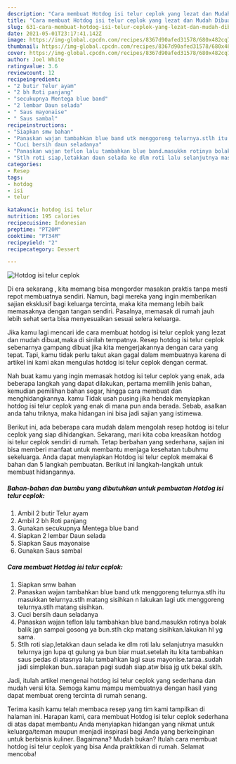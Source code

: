 ```yaml
---
description: "Cara membuat Hotdog isi telur ceplok yang lezat dan Mudah Dibuat"
title: "Cara membuat Hotdog isi telur ceplok yang lezat dan Mudah Dibuat"
slug: 631-cara-membuat-hotdog-isi-telur-ceplok-yang-lezat-dan-mudah-dibuat
date: 2021-05-01T23:17:41.142Z
image: https://img-global.cpcdn.com/recipes/8367d90afed31578/680x482cq70/hotdog-isi-telur-ceplok-foto-resep-utama.jpg
thumbnail: https://img-global.cpcdn.com/recipes/8367d90afed31578/680x482cq70/hotdog-isi-telur-ceplok-foto-resep-utama.jpg
cover: https://img-global.cpcdn.com/recipes/8367d90afed31578/680x482cq70/hotdog-isi-telur-ceplok-foto-resep-utama.jpg
author: Joel White
ratingvalue: 3.6
reviewcount: 12
recipeingredient:
- "2 butir Telur ayam"
- "2 bh Roti panjang"
- "secukupnya Mentega blue band"
- "2 lembar Daun selada"
- " Saus mayonaise"
- " Saus sambal"
recipeinstructions:
- "Siapkan smw bahan"
- "Panaskan wajan tambahkan blue band utk menggoreng telurnya.stlh itu masukkan telurnya.stlh matang sisihkan n lakukan lagi utk menggoreng telurnya.stlh matang sisihkan."
- "Cuci bersih daun seladanya"
- "Panaskan wajan teflon lalu tambahkan blue band.masukkn rotinya bolak balik jgn sampai gosong ya bun.stlh ckp matang sisihkan.lakukan hl yg sama."
- "Stlh roti siap,letakkan daun selada ke dlm roti lalu selanjutnya masukkn telurnya jgn lupa qt gulung ya bun biar muat.setelah itu kita tambahkan saus pedas di atasnya lalu tambahkan lagi saus mayonise.taraa..sudah jadi simplekan bun..sarapan pagi sudah siap.atw bisa jg utk bekal sklh."
categories:
- Resep
tags:
- hotdog
- isi
- telur

katakunci: hotdog isi telur 
nutrition: 195 calories
recipecuisine: Indonesian
preptime: "PT20M"
cooktime: "PT34M"
recipeyield: "2"
recipecategory: Dessert

---
```



![Hotdog isi telur ceplok](https://img-global.cpcdn.com/recipes/8367d90afed31578/680x482cq70/hotdog-isi-telur-ceplok-foto-resep-utama.jpg)

Di era  sekarang , kita memang bisa mengorder masakan praktis tanpa mesti repot membuatnya sendiri. Namun, bagi mereka yang ingin memberikan sajian eksklusif bagi keluarga tercinta, maka kita memang lebih baik memasaknya dengan tangan sendiri. Pasalnya, memasak di rumah jauh lebih sehat serta bisa menyesuaikan sesuai selera keluarga.

Jika kamu lagi mencari ide cara membuat hotdog isi telur ceplok yang lezat dan mudah dibuat,maka di sinilah tempatnya. Resep hotdog isi telur ceplok  sebenarnya gampang dibuat jika kita mengerjakannya dengan cara yang tepat. Tapi, kamu tidak perlu takut akan gagal dalam membuatnya 
karena di artikel ini kami akan mengulas hotdog isi telur ceplok dengan cermat.  



Nah buat kamu yang ingin memasak hotdog isi telur ceplok yang enak, ada beberapa langkah yang dapat dilakukan, pertama memilih jenis bahan, kemudian pemilihan bahan segar, hingga cara membuat dan menghidangkannya. kamu Tidak usah pusing jika hendak menyiapkan hotdog isi telur ceplok yang enak di mana pun anda berada. Sebab, asalkan anda  tahu triknya, maka hidangan ini bisa jadi sajian yang istimewa.

Berikut ini, ada beberapa cara mudah dalam mengolah resep hotdog isi telur ceplok yang siap dihidangkan. Sekarang, mari kita coba kreasikan hotdog isi telur ceplok sendiri di rumah. Tetap berbahan yang sederhana, sajian ini bisa memberi manfaat untuk membantu menjaga kesehatan tubuhmu sekeluarga. Anda dapat menyiapkan Hotdog isi telur ceplok memakai 6 bahan dan 5 langkah pembuatan. Berikut ini langkah-langkah untuk membuat hidangannya.

<!--inarticleads1-->

##### Bahan-bahan dan bumbu yang dibutuhkan untuk pembuatan Hotdog isi telur ceplok:

1. Ambil 2 butir Telur ayam
1. Ambil 2 bh Roti panjang
1. Gunakan secukupnya Mentega blue band
1. Siapkan 2 lembar Daun selada
1. Siapkan  Saus mayonaise
1. Gunakan  Saus sambal




<!--inarticleads2-->

##### Cara membuat Hotdog isi telur ceplok:

1. Siapkan smw bahan
1. Panaskan wajan tambahkan blue band utk menggoreng telurnya.stlh itu masukkan telurnya.stlh matang sisihkan n lakukan lagi utk menggoreng telurnya.stlh matang sisihkan.
1. Cuci bersih daun seladanya
1. Panaskan wajan teflon lalu tambahkan blue band.masukkn rotinya bolak balik jgn sampai gosong ya bun.stlh ckp matang sisihkan.lakukan hl yg sama.
1. Stlh roti siap,letakkan daun selada ke dlm roti lalu selanjutnya masukkn telurnya jgn lupa qt gulung ya bun biar muat.setelah itu kita tambahkan saus pedas di atasnya lalu tambahkan lagi saus mayonise.taraa..sudah jadi simplekan bun..sarapan pagi sudah siap.atw bisa jg utk bekal sklh.




Jadi, itulah artikel mengenai  hotdog isi telur ceplok  yang sederhana dan mudah versi kita. Semoga kamu mampu membuatnya dengan hasil yang dapat membuat oreng tercinta di rumah senang. 

Terima kasih kamu telah membaca resep yang tim kami tampilkan di halaman ini. Harapan kami, cara membuat  Hotdog isi telur ceplok sederhana di atas dapat membantu Anda menyiapkan hidangan yang nikmat untuk keluarga/teman maupun menjadi inspirasi bagi Anda yang berkeinginan untuk berbisnis kuliner. Bagaimana? Mudah bukan? Itulah cara membuat hotdog isi telur ceplok yang bisa Anda praktikkan di rumah. Selamat mencoba!

